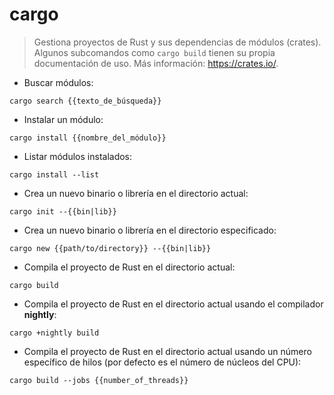 # cargo

> Gestiona proyectos de Rust y sus dependencias de módulos (crates).
> Algunos subcomandos como `cargo build` tienen su propia documentación de uso.
> Más información: <https://crates.io/>.

- Buscar módulos:

`cargo search {{texto_de_búsqueda}}`

- Instalar un módulo:

`cargo install {{nombre_del_módulo}}`

- Listar módulos instalados:

`cargo install --list`

- Crea un nuevo binario o librería en el directorio actual:

`cargo init --{{bin|lib}}`

- Crea un nuevo binario o librería en el directorio especificado:

`cargo new {{path/to/directory}} --{{bin|lib}}`

- Compila el proyecto de Rust en el directorio actual:

`cargo build`

- Compila el proyecto de Rust en el directorio actual usando el compilador __nightly__:

`cargo +nightly build`

- Compila el proyecto de Rust en el directorio actual usando un número específico de hilos (por defecto es el número de núcleos del CPU):

`cargo build --jobs {{number_of_threads}}`
